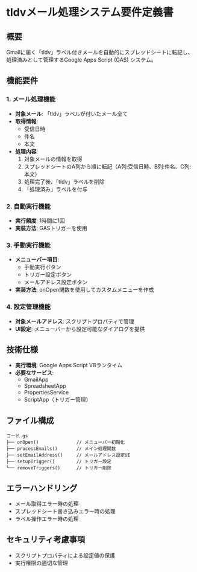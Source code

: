 # tldvメール処理システム要件定義書

## 概要
Gmailに届く「tldv」ラベル付きメールを自動的にスプレッドシートに転記し、処理済みとして管理するGoogle Apps Script (GAS) システム。

## 機能要件

### 1. メール処理機能
- **対象メール**: 「tldv」ラベルが付いたメール全て
- **取得情報**:
  - 受信日時
  - 件名
  - 本文
- **処理内容**:
  1. 対象メールの情報を取得
  2. スプレッドシートのA列から順に転記（A列:受信日時、B列:件名、C列:本文）
  3. 処理完了後、「tldv」ラベルを削除
  4. 「処理済み」ラベルを付与

### 2. 自動実行機能
- **実行頻度**: 1時間に1回
- **実装方法**: GASトリガーを使用

### 3. 手動実行機能
- **メニューバー項目**:
  - 手動実行ボタン
  - トリガー設定ボタン
  - メールアドレス設定ボタン
- **実装方法**: onOpen関数を使用してカスタムメニューを作成

### 4. 設定管理機能
- **対象メールアドレス**: スクリプトプロパティで管理
- **UI設定**: メニューバーから設定可能なダイアログを提供

## 技術仕様
- **実行環境**: Google Apps Script V8ランタイム
- **必要なサービス**:
  - GmailApp
  - SpreadsheetApp
  - PropertiesService
  - ScriptApp（トリガー管理）

## ファイル構成
```
コード.gs
├── onOpen()              // メニューバー初期化
├── processEmails()       // メイン処理関数
├── setEmailAddress()     // メールアドレス設定UI
├── setupTrigger()        // トリガー設定
└── removeTriggers()      // トリガー削除
```

## エラーハンドリング
- メール取得エラー時の処理
- スプレッドシート書き込みエラー時の処理
- ラベル操作エラー時の処理

## セキュリティ考慮事項
- スクリプトプロパティによる設定値の保護
- 実行権限の適切な管理